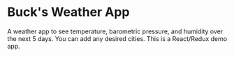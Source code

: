 # Buck's Weather App

A weather app to see temperature, barometric pressure, and humidity over the next 5 days.
You can add any desired cities.
This is a React/Redux demo app.
